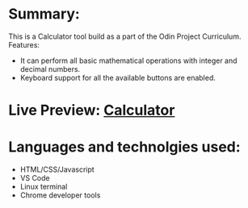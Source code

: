 # Summary:
This is a Calculator tool build as a part of the Odin Project Curriculum. 
Features:
* It can perform all basic mathematical operations with integer and decimal numbers.
* Keyboard support for all the available buttons are enabled.

# Live Preview: [Calculator](https://blacksheep-01.github.io/calculator/)

# Languages and technolgies used:
* HTML/CSS/Javascript
* VS Code
* Linux terminal
* Chrome developer tools
